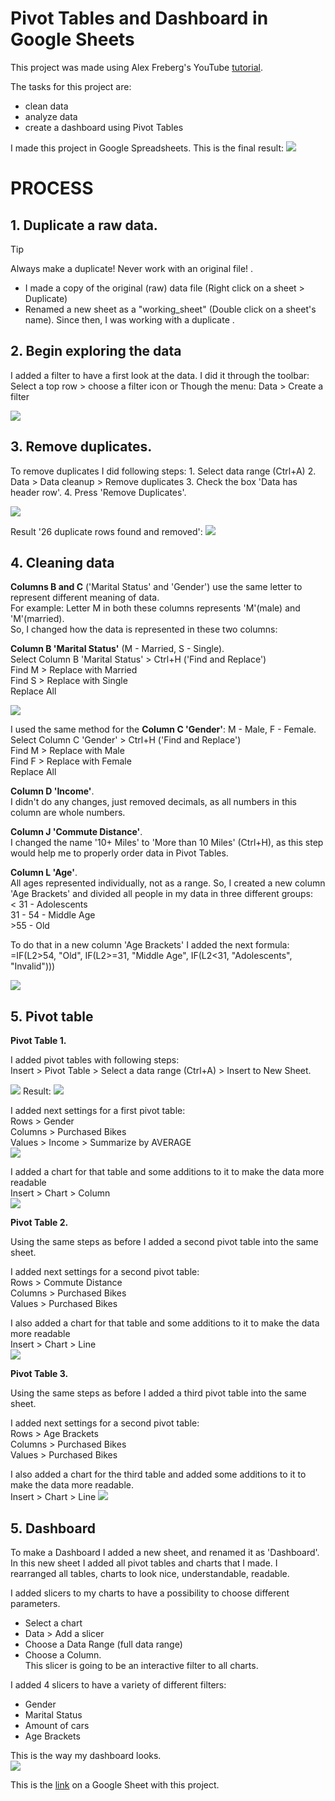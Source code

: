 # Pivot Tables and Dashboard in Google Sheets 

This project was made using Alex Freberg's YouTube [tutorial](https://www.youtube.com/watch?v=opJgMj1IUrc).

The tasks for this project are:
 - clean data 
 - analyze data
 - create a dashboard using Pivot Tables

 I made this project in Google Spreadsheets.
 This is the final result:
 ![](https://raw.githubusercontent.com/VictoriaStetskevych/projects/refs/heads/main/02_bike_sales_alex_the_analyst/images/13_dashboards.png)

# PROCESS

 ## 1. Duplicate a raw data.

> [!TIP]
> Always make a duplicate! Never work with an original file! .
 
 - I made a copy of the original (raw) data file 
 (Right click on a sheet > Duplicate) 
 - Renamed a new sheet as a "working_sheet" (Double click on a sheet's name).
 Since then, I was working with a duplicate .

## 2. Begin exploring the data

I added a filter to have a first look at the data.
I did it through the toolbar: Select a top row > choose a filter icon or
Though the menu: Data > Create a filter

![](https://raw.githubusercontent.com/VictoriaStetskevych/projects/refs/heads/main/02_bike_sales_alex_the_analyst/images/02_filter.png)

## 3. Remove duplicates.
To remove duplicates I did following steps:
    1. Select data range (Ctrl+A)
    2. Data > Data cleanup > Remove duplicates 
    3. Check the box 'Data has header row'.
    4. Press 'Remove Duplicates'.

![](https://raw.githubusercontent.com/VictoriaStetskevych/projects/refs/heads/main/02_bike_sales_alex_the_analyst/images/03_remove_duplicates.png)

Result '26 duplicate rows found and removed':
![](https://raw.githubusercontent.com/VictoriaStetskevych/projects/refs/heads/main/02_bike_sales_alex_the_analyst/images/04_remove_duplicates_result.png)

## 4. Cleaning data

**Columns B and C** ('Marital Status' and 'Gender') use the same letter to represent different meaning of data.<br>
For example: Letter M in both these columns represents 'M'(male) and 'M'(married).<br>
So, I changed how the data is represented in these two columns:

**Column B 'Marital Status'** (M - Married, S - Single).<br>
Select Column B 'Marital Status' > Ctrl+H ('Find and Replace')<br>
Find M > Replace with Married<br>
Find S > Replace with Single<br>
Replace All

![](https://raw.githubusercontent.com/VictoriaStetskevych/projects/refs/heads/main/02_bike_sales_alex_the_analyst/images/05_colunm_b.png)

I used the same method for the **Column C 'Gender'**: M - Male, F - Female.<br>
Select Column C 'Gender' > Ctrl+H ('Find and Replace')<br>
Find M > Replace with Male<br>
Find F > Replace with Female<br>
Replace All

**Column D 'Income'**.<br>
I didn't do any changes, just removed decimals, as all numbers in this column are whole numbers.

**Column J 'Commute Distance'**.<br>
I changed the name '10+ Miles' to 'More than 10 Miles' (Ctrl+H), as this step would help me to properly order data in Pivot Tables.

**Column L 'Age'**.<br> 
All ages represented individually, not as a range.
So, I created a new column 'Age Brackets' and divided all people in my data in three different groups:<br>
\< 31 - Adolescents<br>
31 - 54 - Middle Age<br>
\>55 - Old<br>

To do that in a new column 'Age Brackets' I added the next formula:<br>
=IF(L2>54, "Old", IF(L2>=31, "Middle Age", IF(L2<31, "Adolescents", "Invalid")))

![](https://raw.githubusercontent.com/VictoriaStetskevych/projects/refs/heads/main/02_bike_sales_alex_the_analyst/images/06_age_brackets.png)

## 5. Pivot table

**Pivot Table 1.**

I added pivot tables with following steps:<br>
Insert > Pivot Table > Select a data range (Ctrl+A) > Insert to New Sheet.

![](https://raw.githubusercontent.com/VictoriaStetskevych/projects/refs/heads/main/02_bike_sales_alex_the_analyst/images/07_add_pivot_table.png)
Result:
![](https://raw.githubusercontent.com/VictoriaStetskevych/projects/refs/heads/main/02_bike_sales_alex_the_analyst/images/08_pivot_table.png)


I added next settings for a first pivot table:<br>
Rows > Gender<br>
Columns > Purchased Bikes<br>
Values > Income > Summarize by AVERAGE<br>
![](https://raw.githubusercontent.com/VictoriaStetskevych/projects/refs/heads/main/02_bike_sales_alex_the_analyst/images/09_pivot_table_1.png)

I added a chart for that table and some additions to it to make the data more readable <br>
Insert > Chart > Column<br>
![](https://raw.githubusercontent.com/VictoriaStetskevych/projects/refs/heads/main/02_bike_sales_alex_the_analyst/images/10_pivot_table_2.png)

**Pivot Table 2.**

Using the same steps as before I added a second pivot table into the same sheet.

I added next settings for a second pivot table:<br>
Rows > Commute Distance<br>
Columns > Purchased Bikes<br>
Values > Purchased Bikes

I also added a chart for that table and some additions to it to make the data more readable<br> 
Insert > Chart > Line<br>
![](https://raw.githubusercontent.com/VictoriaStetskevych/projects/refs/heads/main/02_bike_sales_alex_the_analyst/images/11_pivot_table_3.png)

**Pivot Table 3.**

Using the same steps as before I added a third pivot table into the same sheet.

I added next settings for a second pivot table:<br>
Rows > Age Brackets<br>
Columns > Purchased Bikes<br>
Values > Purchased Bikes<br>

I also added a chart for the third table and added some additions to it to make the data more readable.<br> 
Insert > Chart > Line 
![](https://raw.githubusercontent.com/VictoriaStetskevych/projects/refs/heads/main/02_bike_sales_alex_the_analyst/images/12_pivot_table_4.png)

## 5. Dashboard

To make a Dashboard I added a new sheet, and renamed it as 'Dashboard'.<br> 
In this new sheet I added all pivot tables and charts that I made.
I rearranged all tables, charts to look nice, understandable, readable.

I added slicers to my charts to have a possibility to choose different parameters.<br>
- Select a chart<br>
- Data > Add a slicer<br>
- Choose a Data Range (full data range)<br>
- Choose a Column. <br>
This slicer is going to be an interactive filter to all charts.

I added 4 slicers to have a variety of different filters:<br>
- Gender<br>
- Marital Status <br>
- Amount of cars <br>
- Age Brackets <br>

This is the way my dashboard looks. <br>
 ![](https://raw.githubusercontent.com/VictoriaStetskevych/projects/refs/heads/main/02_bike_sales_alex_the_analyst/images/13_dashboards.png)

 This is the [link](https://docs.google.com/spreadsheets/d/16xFo5zaZq5X5NXIYclr6o-N8zQQ3IF8kVZw22ZesgZA/edit?usp=sharing) on a Google Sheet with this project.